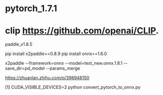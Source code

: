 # pytorch_1.7.1  
# clip https://github.com/openai/CLIP. 
paddle_v1.8.5

pip install x2paddle==0.8.9
pip install onnx==1.6.0

x2paddle --framework=onnx --model=test_new.onnx.1.8.1 --save_dir=pd_model --params_merge  


https://zhuanlan.zhihu.com/p/396948150

[1]  CUDA_VISIBLE_DEVICES=2 python convert_pytorch_to_onnx.py
